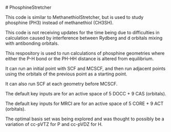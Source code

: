 \# PhosphineStretcher

This code is similar to MethanethiolStretcher, but is used to study phosphine (PH3) instead of methanethiol (CH3SH).

This code is not receiving updates for the time being due to difficulties in calculation caused by interference between Rydberg and d orbitals mixing with antibonding orbitals.



This respository is used to run calculations of phosphine geometries where either the P-H bond or the PH-HH distance is altered from equilibrium.

It can run an initial point with SCF and MCSCF, and then run adjacent points using the orbitals of the previous point as a starting point.

It can also run SCF at each geometry before MCSCF.

The default key inputs are for an active space of 5 DOCC + 9 CAS (orbitals).

The default key inputs for MRCI are for an active space of 5 CORE + 9 ACT (orbitals).

The optimal basis set was being explored and was thought to possibly be a variation of cc-pVTZ for P and cc-pVDZ for H.

